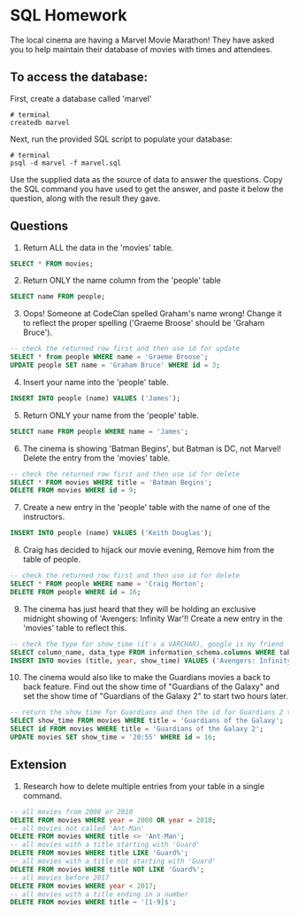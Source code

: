 # SQL Homework

The local cinema are having a Marvel Movie Marathon! They have asked you to help maintain their database of movies with times and attendees.

## To access the database:

First, create a database called 'marvel'

```
# terminal
createdb marvel
```

Next, run the provided SQL script to populate your database:

```
# terminal
psql -d marvel -f marvel.sql
```

Use the supplied data as the source of data to answer the questions. Copy the SQL command you have used to get the answer, and paste it below the question, along with the result they gave.

## Questions

1.  Return ALL the data in the 'movies' table.

```sql
SELECT * FROM movies;
```

2.  Return ONLY the name column from the 'people' table

```sql
SELECT name FROM people;
```

3.  Oops! Someone at CodeClan spelled Graham's name wrong! Change it to reflect the proper spelling ('Graeme Broose' should be 'Graham Bruce').

```sql
-- check the returned row first and then use id for update
SELECT * from people WHERE name = 'Graeme Broose';
UPDATE people SET name = 'Graham Bruce' WHERE id = 3;
```

4. Insert your name into the 'people' table.

```sql
INSERT INTO people (name) VALUES ('James');
```

5.  Return ONLY your name from the 'people' table.

```sql
SELECT name FROM people WHERE name = 'James';
```

6.  The cinema is showing 'Batman Begins', but Batman is DC, not Marvel! Delete the entry from the 'movies' table.

```sql
-- check the returned row first and then use id for delete
SELECT * FROM movies WHERE title = 'Batman Begins';
DELETE FROM movies WHERE id = 9;
```

7.  Create a new entry in the 'people' table with the name of one of the instructors.

```sql
INSERT INTO people (name) VALUES ('Keith Douglas');
```

8.  Craig has decided to hijack our movie evening, Remove him from the table of people.

```sql
-- check the returned row first and then use id for delete
SELECT * FROM people WHERE name = 'Craig Morton';
DELETE FROM people WHERE id = 16;
```

9.  The cinema has just heard that they will be holding an exclusive midnight showing of 'Avengers: Infinity War'!! Create a new entry in the 'movies' table to reflect this.

```sql
-- check the type for show_time (it's a VARCHAR), google is my friend
SELECT column_name, data_type FROM information_schema.columns WHERE table_name = 'movies';
INSERT INTO movies (title, year, show_time) VALUES ('Avengers: Infinity War', 2018, '00:00');
```

10.  The cinema would also like to make the Guardians movies a back to back feature. Find out the show time of "Guardians of the Galaxy" and set the show time of "Guardians of the Galaxy 2" to start two hours later.

```sql
-- return the show_time for Guardians and then the id for Guardians 2 then update using id
SELECT show_time FROM movies WHERE title = 'Guardians of the Galaxy';
SELECT id FROM movies WHERE title = 'Guardians of the Galaxy 2';
UPDATE movies SET show_time = '20:55' WHERE id = 16;
```

## Extension

1.  Research how to delete multiple entries from your table in a single command.

```sql
-- all movies from 2008 or 2010
DELETE FROM movies WHERE year = 2008 OR year = 2010;
-- all movies not called 'Ant-Man'
DELETE FROM movies WHERE title <> 'Ant-Man';
-- all movies with a title starting with 'Guard'
DELETE FROM movies WHERE title LIKE 'Guard%';
-- all movies with a title not starting with 'Guard'
DELETE FROM movies WHERE title NOT LIKE 'Guard%';
-- all movies before 2017
DELETE FROM movies WHERE year < 2017;
-- all movies with a title ending in a number
DELETE FROM movies WHERE title ~ '[1-9]$';
```
